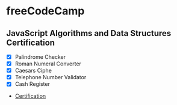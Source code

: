 # freeCodeCamp

## JavaScript Algorithms and Data Structures Certification

- [x] Palindrome Checker
- [x] Roman Numeral Converter
- [x] Caesars Ciphe
- [x] Telephone Number Validator
- [x] Cash Register
- [Certification](https://www.freecodecamp.org/certification/raiesbo/javascript-algorithms-and-data-structures)
